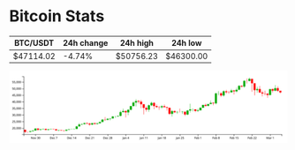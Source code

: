 # Bitcoin Stats

BTC/USDT|24h change|24h high|24h low|
|---|---|---|---|
|$47114.02|-4.74%|$50756.23|$46300.00|

<img src="./chart.svg">
